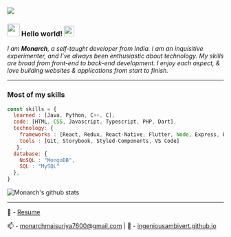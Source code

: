 


<img margin="auto" src="https://i.ibb.co/DfrvkM9/undraw-solution-mindset-34bi.png"/>

### <img src="https://github.com/TheDudeThatCode/TheDudeThatCode/blob/master/Assets/Hi.gif" width="29px"> Hello world!&nbsp;<img src="https://github.com/TheDudeThatCode/TheDudeThatCode/blob/master/Assets/Earth.gif" width="24px">

<p>
  <em>
   I am <b>Monarch</b>, a self-taught developer from India.
I am an inquisitive experimenter, and I've always been enthusiastic about technology. My skills are broad from front-end to back-end development.
I enjoy each aspect, & love building websites & applications from start to finish. <br>
  </em>  
</p>


<hr>



### Most of my skills 

```javascript
const skills = {
  learned : [Java, Python, C++, C],
  code: [HTML, CSS, Javascript, Typescript, PHP, Dart],
  technology: {
    frameworks : [React, Redux, React-Native, Flutter, Node, Express, Feathers, Flask],
    tools : [Git, Storybook, Styled-Components, VS Code]
   },
  database: {
    NoSQL : "MongoDB",
    SQL : "MySQL"
  },
}
```
![Monarch's github stats](https://github-readme-stats.vercel.app/api?username=ingeniousambivert&show_icons=true&hide_border=true)

<hr>



📝 - [Resume](https://docs.google.com/document/d/e/2PACX-1vQzExda4Yfc_LDy1hi-Xjx2iYHGufVJ2duF7buYvr2JWLZKMAq6R_v27cFm-zENrUP0vCN1B3hN13Qh/pub)

📫 - monarchmaisuriya7600@gmail.com | 🔭 - [ingeniousambivert.github.io](https://ingeniousambivert.github.io)




<!--
**ingeniousambivert/ingeniousambivert** is a ✨ _special_ ✨ repository because its `README.md` (this file) appears on your GitHub profile.

Here are some ideas to get you started:

- 🔭 I’m currently working on ...
- 🌱 I’m currently learning ...
- 👯 I’m looking to collaborate on ...
- 🤔 I’m looking for help with ...
- 💬 Ask me about ...
- 📫 How to reach me: ...
- 😄 Pronouns: ...
- ⚡ Fun fact: ...

-->
